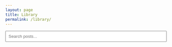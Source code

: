 ```yaml
---
layout: page
title: Library
permalink: /library/
---
```


<input type="text" id="search-box" placeholder="Search posts..." style="width: 100%; padding: 0.5rem; margin-bottom: 1rem;">

<div class="posts" id="search-results"></div>

<script>
  let postsData = [];

  fetch('/search.json')
    .then(response => response.json())
    .then(data => {
      postsData = data.sort((a, b) => new Date(b.date) - new Date(a.date));
      renderPosts(postsData.slice(0, 3)); // show 3 recent by default
    });

  const searchBox = document.getElementById('search-box');
  const searchResults = document.getElementById('search-results');

  searchBox.addEventListener('input', function () {
    const term = this.value.toLowerCase();
    if (term === '') {
      renderPosts(postsData.slice(0, 3));
      return;
    }
    const filtered = postsData.filter(post =>
      post.title.toLowerCase().includes(term) ||
      post.excerpt.toLowerCase().includes(term) ||
      post.content.toLowerCase().includes(term)
    );
    renderPosts(filtered);
  });

  function renderPosts(posts) {
    searchResults.innerHTML = '';
    if (posts.length === 0) {
      searchResults.innerHTML = '<p>No posts found.</p>';
      return;
    }
    posts.forEach(post => {
      const html = `
        <article>
          <h2><a href="${post.url}">${post.title}</a></h2>
          <p>${post.excerpt}</p>
          <a href="${post.url}">Read more</a>
        </article>
      `;
      searchResults.insertAdjacentHTML('beforeend', html);
    });
  }
</script>

